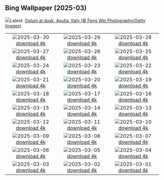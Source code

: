 ## Bing Wallpaper (2025-03)
![](https://www.bing.com/th?id=OHR.ItalyOstuni_EN-IN0750809698_UHD.jpg&w=1000)Latest: [Ostuni at dusk, Apulia, Italy (© Feng Wei Photography/Getty Images)](https://www.bing.com/th?id=OHR.ItalyOstuni_EN-IN0750809698_UHD.jpg)

|      |      |      |
| :----: | :----: | :----: |
|![](https://www.bing.com/th?id=OHR.SydneyHarbour_EN-IN0606023668_UHD.jpg&pid=hp&w=384&h=216&rs=1&c=4)2025-03-30 [download 4k](https://www.bing.com/th?id=OHR.SydneyHarbour_EN-IN0606023668_UHD.jpg)|![](https://www.bing.com/th?id=OHR.CarrizoBloom_EN-IN0314971879_UHD.jpg&pid=hp&w=384&h=216&rs=1&c=4)2025-03-29 [download 4k](https://www.bing.com/th?id=OHR.CarrizoBloom_EN-IN0314971879_UHD.jpg)|![](https://www.bing.com/th?id=OHR.NestingMonarch_EN-IN9834490771_UHD.jpg&pid=hp&w=384&h=216&rs=1&c=4)2025-03-28 [download 4k](https://www.bing.com/th?id=OHR.NestingMonarch_EN-IN9834490771_UHD.jpg)|
|![](https://www.bing.com/th?id=OHR.OdeonAthens_EN-IN9699251221_UHD.jpg&pid=hp&w=384&h=216&rs=1&c=4)2025-03-27 [download 4k](https://www.bing.com/th?id=OHR.OdeonAthens_EN-IN9699251221_UHD.jpg)|![](https://www.bing.com/th?id=OHR.CrystalManatee_EN-IN9367417729_UHD.jpg&pid=hp&w=384&h=216&rs=1&c=4)2025-03-26 [download 4k](https://www.bing.com/th?id=OHR.CrystalManatee_EN-IN9367417729_UHD.jpg)|![](https://www.bing.com/th?id=OHR.HobbitHole_EN-IN9319772613_UHD.jpg&pid=hp&w=384&h=216&rs=1&c=4)2025-03-25 [download 4k](https://www.bing.com/th?id=OHR.HobbitHole_EN-IN9319772613_UHD.jpg)|
|![](https://www.bing.com/th?id=OHR.ElephantGrass_EN-IN8930309129_UHD.jpg&pid=hp&w=384&h=216&rs=1&c=4)2025-03-24 [download 4k](https://www.bing.com/th?id=OHR.ElephantGrass_EN-IN8930309129_UHD.jpg)|![](https://www.bing.com/th?id=OHR.NebraskaStorm_EN-IN8540918083_UHD.jpg&pid=hp&w=384&h=216&rs=1&c=4)2025-03-23 [download 4k](https://www.bing.com/th?id=OHR.NebraskaStorm_EN-IN8540918083_UHD.jpg)|![](https://www.bing.com/th?id=OHR.NalandaRuins_EN-IN5140897796_UHD.jpg&pid=hp&w=384&h=216&rs=1&c=4)2025-03-22 [download 4k](https://www.bing.com/th?id=OHR.NalandaRuins_EN-IN5140897796_UHD.jpg)|
|![](https://www.bing.com/th?id=OHR.DanumValley_EN-IN8272296990_UHD.jpg&pid=hp&w=384&h=216&rs=1&c=4)2025-03-21 [download 4k](https://www.bing.com/th?id=OHR.DanumValley_EN-IN8272296990_UHD.jpg)|![](https://www.bing.com/th?id=OHR.SpringDaffodils_EN-IN7375116904_UHD.jpg&pid=hp&w=384&h=216&rs=1&c=4)2025-03-20 [download 4k](https://www.bing.com/th?id=OHR.SpringDaffodils_EN-IN7375116904_UHD.jpg)|![](https://www.bing.com/th?id=OHR.BlackHeron_EN-IN7242437208_UHD.jpg&pid=hp&w=384&h=216&rs=1&c=4)2025-03-19 [download 4k](https://www.bing.com/th?id=OHR.BlackHeron_EN-IN7242437208_UHD.jpg)|
|![](https://www.bing.com/th?id=OHR.SedonaSpring_EN-IN7043464348_UHD.jpg&pid=hp&w=384&h=216&rs=1&c=4)2025-03-18 [download 4k](https://www.bing.com/th?id=OHR.SedonaSpring_EN-IN7043464348_UHD.jpg)|![](https://www.bing.com/th?id=OHR.BeckettBridge_EN-IN6779354204_UHD.jpg&pid=hp&w=384&h=216&rs=1&c=4)2025-03-17 [download 4k](https://www.bing.com/th?id=OHR.BeckettBridge_EN-IN6779354204_UHD.jpg)|![](https://www.bing.com/th?id=OHR.PandaSnow_EN-IN5935458208_UHD.jpg&pid=hp&w=384&h=216&rs=1&c=4)2025-03-16 [download 4k](https://www.bing.com/th?id=OHR.PandaSnow_EN-IN5935458208_UHD.jpg)|
|![](https://www.bing.com/th?id=OHR.ForumRomanum_EN-IN5328883568_UHD.jpg&pid=hp&w=384&h=216&rs=1&c=4)2025-03-15 [download 4k](https://www.bing.com/th?id=OHR.ForumRomanum_EN-IN5328883568_UHD.jpg)|![](https://www.bing.com/th?id=OHR.NandgaonHoli_EN-IN5066984939_UHD.jpg&pid=hp&w=384&h=216&rs=1&c=4)2025-03-14 [download 4k](https://www.bing.com/th?id=OHR.NandgaonHoli_EN-IN5066984939_UHD.jpg)|![](https://www.bing.com/th?id=OHR.GalapagosIguana_EN-IN4738596346_UHD.jpg&pid=hp&w=384&h=216&rs=1&c=4)2025-03-13 [download 4k](https://www.bing.com/th?id=OHR.GalapagosIguana_EN-IN4738596346_UHD.jpg)|
|![](https://www.bing.com/th?id=OHR.ChateauLoire_EN-IN9263169770_UHD.jpg&pid=hp&w=384&h=216&rs=1&c=4)2025-03-12 [download 4k](https://www.bing.com/th?id=OHR.ChateauLoire_EN-IN9263169770_UHD.jpg)|![](https://www.bing.com/th?id=OHR.NusaPenida_EN-IN9109539452_UHD.jpg&pid=hp&w=384&h=216&rs=1&c=4)2025-03-11 [download 4k](https://www.bing.com/th?id=OHR.NusaPenida_EN-IN9109539452_UHD.jpg)|![](https://www.bing.com/th?id=OHR.NappingLion_EN-IN8916779409_UHD.jpg&pid=hp&w=384&h=216&rs=1&c=4)2025-03-10 [download 4k](https://www.bing.com/th?id=OHR.NappingLion_EN-IN8916779409_UHD.jpg)|
|![](https://www.bing.com/th?id=OHR.KedarkanthaSummit_EN-IN0550105745_UHD.jpg&pid=hp&w=384&h=216&rs=1&c=4)2025-03-09 [download 4k](https://www.bing.com/th?id=OHR.KedarkanthaSummit_EN-IN0550105745_UHD.jpg)|![](https://www.bing.com/th?id=OHR.FearlessWomen_EN-IN8449612154_UHD.jpg&pid=hp&w=384&h=216&rs=1&c=4)2025-03-08 [download 4k](https://www.bing.com/th?id=OHR.FearlessWomen_EN-IN8449612154_UHD.jpg)|![](https://www.bing.com/th?id=OHR.PlumBlossom_EN-IN8286919758_UHD.jpg&pid=hp&w=384&h=216&rs=1&c=4)2025-03-07 [download 4k](https://www.bing.com/th?id=OHR.PlumBlossom_EN-IN8286919758_UHD.jpg)|
|![](https://www.bing.com/th?id=OHR.NevadaBigHorns_EN-IN7899953604_UHD.jpg&pid=hp&w=384&h=216&rs=1&c=4)2025-03-06 [download 4k](https://www.bing.com/th?id=OHR.NevadaBigHorns_EN-IN7899953604_UHD.jpg)|![](https://www.bing.com/th?id=OHR.SuratThani_EN-IN8229875017_UHD.jpg&pid=hp&w=384&h=216&rs=1&c=4)2025-03-05 [download 4k](https://www.bing.com/th?id=OHR.SuratThani_EN-IN8229875017_UHD.jpg)|![](https://www.bing.com/th?id=OHR.CharminarInterior_EN-IN8277108319_UHD.jpg&pid=hp&w=384&h=216&rs=1&c=4)2025-03-04 [download 4k](https://www.bing.com/th?id=OHR.CharminarInterior_EN-IN8277108319_UHD.jpg)|
|![](https://www.bing.com/th?id=OHR.HornbillPair_EN-IN8859837972_UHD.jpg&pid=hp&w=384&h=216&rs=1&c=4)2025-03-03 [download 4k](https://www.bing.com/th?id=OHR.HornbillPair_EN-IN8859837972_UHD.jpg)|![](https://www.bing.com/th?id=OHR.EucalyptusForest_EN-IN9152358934_UHD.jpg&pid=hp&w=384&h=216&rs=1&c=4)2025-03-02 [download 4k](https://www.bing.com/th?id=OHR.EucalyptusForest_EN-IN9152358934_UHD.jpg)|![](https://www.bing.com/th?id=OHR.BryceHoodoos_EN-IN9126700951_UHD.jpg&pid=hp&w=384&h=216&rs=1&c=4)2025-03-01 [download 4k](https://www.bing.com/th?id=OHR.BryceHoodoos_EN-IN9126700951_UHD.jpg)|
